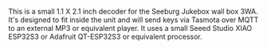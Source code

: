 This is a small 1.1 X 2.1 inch decoder for the Seeburg Jukebox wall box 3WA. It's designed to fit inside the unit and will send keys via Tasmota over MQTT to an external MP3 or equivalent player. It uses a small Seeed Studio XIAO ESP32S3 or Adafruit QT-ESP32S3 or equivalent processor.
